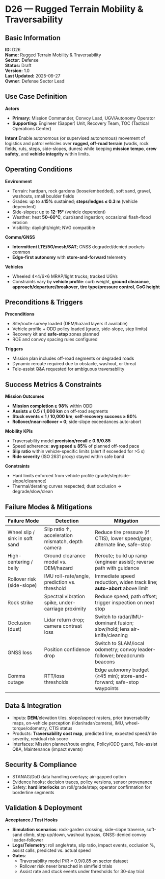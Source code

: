 # D26 — Rugged Terrain Mobility & Traversability

## Basic Information

**ID:** D26  
**Name:** Rugged Terrain Mobility & Traversability  
**Sector:** Defense  
**Status:** Draft  
**Version:** 1.0  
**Last Updated:** 2025-09-27  
**Owner:** Defense Sector Lead

## Use Case Definition

**Actors**
- **Primary:** Mission Commander, Convoy Lead, UGV/Autonomy Operator
- **Supporting:** Engineer (Sapper) Unit, Recovery Team, TOC (Tactical Operations Center)

**Intent**
Enable autonomous (or supervised autonomous) movement of logistics and patrol vehicles over **rugged, off-road terrain** (wadis, rock fields, ruts, steps, side-slopes, dunes) while keeping **mission tempo**, **crew safety**, and **vehicle integrity** within limits.

## Operating Conditions

**Environment**
- Terrain: hardpan, rock gardens (loose/embedded), soft sand, gravel, washouts, small boulder fields
- Grades: up to **±15%** sustained; **steps/ledges ≤ 0.3 m** (vehicle dependent)
- Side-slopes: up to **12–15°** (vehicle dependent)
- Weather: heat **50–60°C**, dust/sand ingestion; occasional flash-flood erosion
- Visibility: daylight/night; NVG compatible

**Comms/GNSS**
- **Intermittent LTE/5G/mesh/SAT**; GNSS degraded/denied pockets common
- **Edge-first autonomy** with **store-and-forward** telemetry

**Vehicles**
- Wheeled 4×4/6×6 MRAP/light trucks; tracked UGVs
- Constraints vary by **vehicle profile**: curb weight, **ground clearance**, **approach/departure/breakover**, **tire type/pressure control**, **CoG height**

## Preconditions & Triggers

**Preconditions**
- Site/route survey loaded (DEM/hazard layers if available)
- Vehicle profile + ODD policy loaded (grade, side-slope, step limits)
- Recovery kit and **safe-stop** zones planned
- ROE and convoy spacing rules configured

**Triggers**
- Mission plan includes off-road segments or degraded roads
- Dynamic reroute required due to obstacle, washout, or threat
- Tele-assist Q&A requested for ambiguous traversability

## Success Metrics & Constraints

**Mission Outcomes**
- **Mission completion ≥ 98%** within ODD
- **Assists ≤ 0.5 / 1,000 km** on off-road segments
- **Stuck events ≤ 1 / 10,000 km**; **self-recovery success ≥ 80%**
- **Rollover/near-rollover = 0**; side-slope exceedances auto-abort

**Mobility KPIs**
- Traversability model **precision/recall ≥ 0.9/0.85**
- Speed adherence: **avg speed ≥ 85%** of planned off-road pace
- **Slip ratio** within vehicle-specific limits (alert if exceeded for >5 s)
- **Ride severity** (ISO 2631 proxy) stayed within safe band

**Constraints**
- Hard limits enforced from vehicle profile (grade/step/side-slope/clearance)
- Thermal/derating curves respected; dust occlusion → degrade/slow/clean

## Failure Modes & Mitigations

| Failure Mode | Detection | Mitigation |
|---|---|---|
| Wheel slip / sink in soft sand | Slip ratio ↑, acceleration mismatch, depth camera | Reduce tire pressure (if CTIS), lower speed/gear, alternate line, safe-stop |
| High-centering / belly | Ground clearance model vs. DEM/hazard | Reroute; build up ramp (engineer assist); reverse path with guidance |
| Rollover risk (side-slope) | IMU roll-rate/angle, prediction vs. threshold | Immediate speed reduction, widen track line; **auto-abort** above limit |
| Rock strike | Spectral vibration spike, under-carriage proximity | Reduce speed; path offset; trigger inspection on next stop |
| Occlusion (dust) | Lidar return drop; camera contrast loss | Switch to radar/IMU-dominant fusion; slow/hold; lens air-knife/cleaning |
| GNSS loss | Position confidence drop | Switch to SLAM/local odometry; convoy leader-follower; breadcrumb beacons |
| Comms outage | RTT/loss thresholds | Edge autonomy budget (≥45 min); store-and-forward; safe-stop waypoints |

## Data & Integration

- Inputs: **DEM**/elevation tiles, slope/aspect rasters, prior traversability maps, on-vehicle perception (lidar/radar/camera), IMU, wheel-torque/odometry, CTIS status
- Products: **Traversability cost map**, predicted line, expected speed/ride severity, residual risk score
- Interfaces: Mission planner/route engine, Policy/ODD guard, Tele-assist Q&A, Maintenance (impact events)

## Security & Compliance

- STANAG/DoD data handling overlays; air-gapped option
- Evidence hooks: decision traces, policy versions, sensor provenance
- Safety: **hard interlocks** on roll/grade/step; operator confirmation for borderline segments

## Validation & Deployment

**Acceptance / Test Hooks**
- **Simulation scenarios**: rock-garden crossing, side-slope traverse, soft-sand climb, step up/down, washout bypass, GNSS-denied convoy leader-follower
- **Logs/Telemetry**: roll angle/rate, slip ratio, impact events, occlusion %, assist calls, predicted vs. actual speed
- **Gates**:
  - Traversability model P/R ≥ 0.9/0.85 on sector dataset
  - Rollover risk never breached in sim/field trials
  - Assist rate and stuck events under thresholds for 30-day trial

